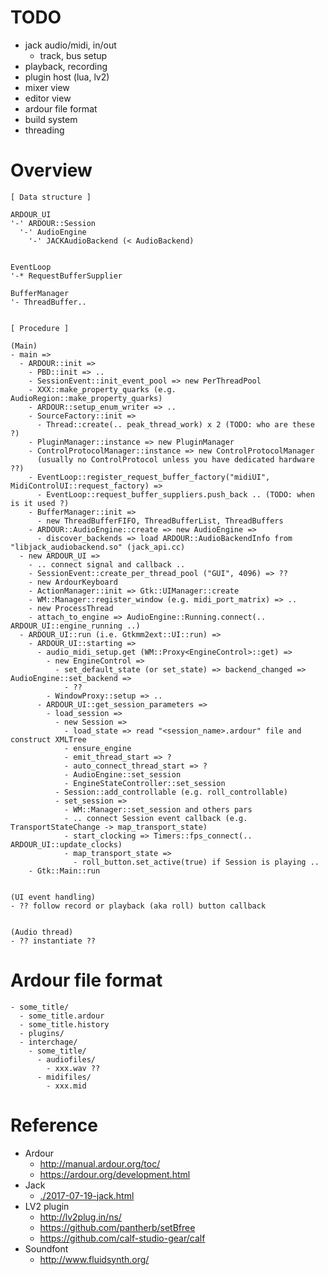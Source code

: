 <!--
{
  "title": "Ardour",
  "date": "2017-07-20T21:01:12+09:00",
  "category": "",
  "tags": [],
  "draft": true
}
-->

# TODO

- jack audio/midi, in/out
  - track, bus setup
- playback, recording
- plugin host (lua, lv2)
- mixer view
- editor view
- ardour file format
- build system
- threading


# Overview

```
[ Data structure ]

ARDOUR_UI
'-' ARDOUR::Session
  '-' AudioEngine
    '-' JACKAudioBackend (< AudioBackend)


EventLoop
'-* RequestBufferSupplier

BufferManager
'- ThreadBuffer..


[ Procedure ]

(Main)
- main =>
  - ARDOUR::init =>
    - PBD::init => ..
    - SessionEvent::init_event_pool => new PerThreadPool
    - XXX::make_property_quarks (e.g. AudioRegion::make_property_quarks)
    - ARDOUR::setup_enum_writer => ..
    - SourceFactory::init =>
      - Thread::create(.. peak_thread_work) x 2 (TODO: who are these ?)
    - PluginManager::instance => new PluginManager
    - ControlProtocolManager::instance => new ControlProtocolManager
      (usually no ControlProtocol unless you have dedicated hardware ??)
    - EventLoop::register_request_buffer_factory("midiUI", MidiControlUI::request_factory) =>
      - EventLoop::request_buffer_suppliers.push_back .. (TODO: when is it used ?)
    - BufferManager::init =>
      - new ThreadBufferFIFO, ThreadBufferList, ThreadBuffers
    - ARDOUR::AudioEngine::create => new AudioEngine =>
      - discover_backends => load ARDOUR::AudioBackendInfo from "libjack_audiobackend.so" (jack_api.cc)
  - new ARDOUR_UI =>
    - .. connect signal and callback ..
    - SessionEvent::create_per_thread_pool ("GUI", 4096) => ??
    - new ArdourKeyboard
    - ActionManager::init => Gtk::UIManager::create
    - WM::Manager::register_window (e.g. midi_port_matrix) => ..
    - new ProcessThread
    - attach_to_engine => AudioEngine::Running.connect(.. ARDOUR_UI::engine_running ..)
  - ARDOUR_UI::run (i.e. Gtkmm2ext::UI::run) =>
    - ARDOUR_UI::starting =>
      - audio_midi_setup.get (WM::Proxy<EngineControl>::get) =>
        - new EngineControl =>
          - set_default_state (or set_state) => backend_changed => AudioEngine::set_backend =>
            - ??
        - WindowProxy::setup => ..
      - ARDOUR_UI::get_session_parameters =>
        - load_session =>
          - new Session =>
            - load_state => read "<session_name>.ardour" file and construct XMLTree
            - ensure_engine
            - emit_thread_start => ?
            - auto_connect_thread_start => ?
            - AudioEngine::set_session
            - EngineStateController::set_session
          - Session::add_controllable (e.g. roll_controllable)
          - set_session =>
            - WM::Manager::set_session and others pars
            - .. connect Session event callback (e.g. TransportStateChange -> map_transport_state)
            - start_clocking => Timers::fps_connect(.. ARDOUR_UI::update_clocks)
            - map_transport_state =>
              - roll_button.set_active(true) if Session is playing ..
    - Gtk::Main::run


(UI event handling)
- ?? follow record or playback (aka roll) button callback


(Audio thread)
- ?? instantiate ??
```


# Ardour file format

```
- some_title/
  - some_title.ardour
  - some_title.history
  - plugins/
  - interchage/
    - some_title/
      - audiofiles/
        - xxx.wav ??
      - midifiles/
        - xxx.mid
```


# Reference

- Ardour
  - http://manual.ardour.org/toc/
  - https://ardour.org/development.html
- Jack
  - [./2017-07-19-jack.html](./2017-07-19-jack.html)
- LV2 plugin
  - http://lv2plug.in/ns/
  - https://github.com/pantherb/setBfree
  - https://github.com/calf-studio-gear/calf
- Soundfont
  - http://www.fluidsynth.org/
